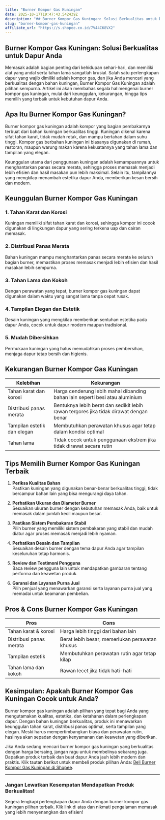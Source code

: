```yaml
---
title: "Burner Kompor Gas Kuningan"
date: 2025-10-17T19:47:43.542439Z
description: "## Burner Kompor Gas Kuningan: Solusi Berkualitas untuk Dapur Anda..."
slug: "burner-kompor-gas-kuningan"
affiliate_url: "https://s.shopee.co.id/7V44C68VX2"
---
```

## Burner Kompor Gas Kuningan: Solusi Berkualitas untuk Dapur Anda

Memasak adalah bagian penting dari kehidupan sehari-hari, dan memiliki alat yang andal serta tahan lama sangatlah krusial. Salah satu perlengkapan dapur yang wajib dimiliki adalah kompor gas, dan jika Anda mencari yang berkualitas dengan bahan kuningan, Burner Kompor Gas Kuningan adalah pilihan sempurna. Artikel ini akan membahas segala hal mengenai burner kompor gas kuningan, mulai dari keunggulan, kekurangan, hingga tips memilih yang terbaik untuk kebutuhan dapur Anda.

## Apa Itu Burner Kompor Gas Kuningan?

Burner kompor gas kuningan adalah kompor yang bagian pembakarnya terbuat dari bahan kuningan berkualitas tinggi. Kuningan dikenal karena sifat tahan karat, tidak mudah retak, dan mampu bertahan dalam suhu tinggi. Kompor gas berbahan kuningan ini biasanya digunakan di rumah, restoran, maupun warung makan karena kekuatannya yang tahan lama dan tampilan yang elegan.

Keunggulan utama dari penggunaan kuningan adalah kemampuannya untuk menghantarkan panas secara merata, sehingga proses memasak menjadi lebih efisien dan hasil masakan pun lebih maksimal. Selain itu, tampilannya yang mengkilap menambah estetika dapur Anda, memberikan kesan bersih dan modern.

## Keunggulan Burner Kompor Gas Kuningan

### 1. Tahan Karat dan Korosi  
Kuningan memiliki sifat tahan karat dan korosi, sehingga kompor ini cocok digunakan di lingkungan dapur yang sering terkena uap dan cairan memasak.

### 2. Distribusi Panas Merata  
Bahan kuningan mampu menghantarkan panas secara merata ke seluruh bagian burner, memastikan proses memasak menjadi lebih efisien dan hasil masakan lebih sempurna.

### 3. Tahan Lama dan Kokoh  
Dengan perawatan yang tepat, burner kompor gas kuningan dapat digunakan dalam waktu yang sangat lama tanpa cepat rusak.

### 4. Tampilan Elegan dan Estetik  
Desain kuningan yang mengkilap memberikan sentuhan estetika pada dapur Anda, cocok untuk dapur modern maupun tradisional.

### 5. Mudah Dibersihkan  
Permukaan kuningan yang halus memudahkan proses pembersihan, menjaga dapur tetap bersih dan higienis.

## Kekurangan Burner Kompor Gas Kuningan

| Kelebihan | Kekurangan |
|------------|------------|
| Tahan karat dan korosi | Harga cenderung lebih mahal dibanding bahan lain seperti besi atau aluminium |
| Distribusi panas merata | Bentuknya lebih berat dan sedikit lebih rawan tergores jika tidak dirawat dengan benar |
| Tampilan estetik dan elegan | Membutuhkan perawatan khusus agar tetap dalam kondisi optimal |
| Tahan lama | Tidak cocok untuk penggunaan ekstrem jika tidak dirawat secara rutin |

## Tips Memilih Burner Kompor Gas Kuningan Terbaik

1. **Periksa Kualitas Bahan**  
Pastikan kuningan yang digunakan benar-benar berkualitas tinggi, tidak bercampur bahan lain yang bisa mengurangi daya tahan.

2. **Perhatikan Ukuran dan Diameter Burner**  
Sesuaikan ukuran burner dengan kebutuhan memasak Anda, baik untuk memasak dalam jumlah kecil maupun besar.

3. **Pastikan Sistem Pembakaran Stabil**  
Pilih burner yang memiliki sistem pembakaran yang stabil dan mudah diatur agar proses memasak menjadi lebih nyaman.

4. **Perhatikan Desain dan Tampilan**  
Sesuaikan desain burner dengan tema dapur Anda agar tampilan keseluruhan tetap harmonis.

5. **Review dan Testimoni Pengguna**  
Baca review pengguna lain untuk mendapatkan gambaran tentang performa dan keawetan produk.

6. **Garansi dan Layanan Purna Jual**  
Pilih penjual yang menawarkan garansi serta layanan purna jual yang memadai untuk keamanan pembelian.

## Pros & Cons Burner Kompor Gas Kuningan

| **Pros** | **Cons** |
|------------|----------|
| Tahan karat & korosi | Harga lebih tinggi dari bahan lain |
| Distribusi panas merata | Berat lebih besar, memerlukan perawatan khusus |
| Tampilan estetik | Membutuhkan perawatan rutin agar tetap kilap |
| Tahan lama dan kokoh | Rawan lecet jika tidak hati-hati |

## Kesimpulan: Apakah Burner Kompor Gas Kuningan Cocok untuk Anda?

Burner kompor gas kuningan adalah pilihan yang tepat bagi Anda yang mengutamakan kualitas, estetika, dan ketahanan dalam perlengkapan dapur. Dengan bahan kuningan berkualitas, produk ini menawarkan keunggulan tahan karat, distribusi panas optimal, serta tampilan yang elegan. Meski harus mempertimbangkan biaya dan perawatan rutin, hasilnya akan sepadan dengan kenyamanan dan keawetan yang diberikan.

Jika Anda sedang mencari burner kompor gas kuningan yang berkualitas dengan harga bersaing, jangan ragu untuk membelinya sekarang juga. Dapatkan produk terbaik dan buat dapur Anda jauh lebih modern dan praktis. Klik tautan berikut untuk membeli produk pilihan Anda: [Beli Burner Kompor Gas Kuningan di Shopee](https://s.shopee.co.id/7V44C68VX2).

---

### Jangan Lewatkan Kesempatan Mendapatkan Produk Berkualitas!  
Segera lengkapi perlengkapan dapur Anda dengan burner kompor gas kuningan pilihan terbaik. Klik link di atas dan nikmati pengalaman memasak yang lebih menyenangkan dan efisien!